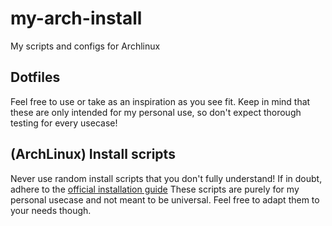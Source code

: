 # my-arch-install
My scripts and configs for Archlinux

## Dotfiles
Feel free to use or take as an inspiration as you see fit.
Keep in mind that these are only intended for my personal use, so don't expect thorough testing for every usecase!

## (ArchLinux) Install scripts
Never use random install scripts that you don't fully understand!
If in doubt, adhere to the [official installation guide](https://wiki.archlinux.org/title/Installation_guide)
These scripts are purely for my personal usecase and not meant to be universal. Feel free to adapt them to your needs though.